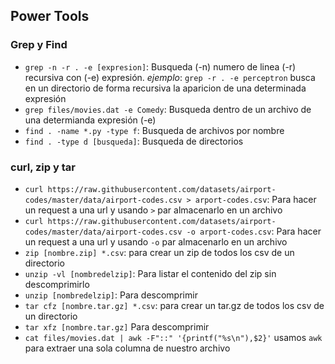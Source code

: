## Power Tools

### Grep y Find

- `grep -n -r . -e [expresion]`: Busqueda (-n) numero de linea (-r) recursiva con (-e) expresión. _ejemplo_: `grep -r . -e perceptron` busca en un directorio de forma recursiva la aparicion de una determinada expresión
- `grep files/movies.dat -e Comedy`: Busqueda dentro de un archivo de una determianda expresión (-e)
- `find . -name *.py -type f`: Busqueda de archivos por nombre
- `find . -type d [busqueda]`: Busqueda de directorios

### curl, zip y tar

- `curl https://raw.githubusercontent.com/datasets/airport-codes/master/data/airport-codes.csv > arport-codes.csv`: Para hacer un request a una url y usando `>` par almacenarlo en un archivo
- `curl https://raw.githubusercontent.com/datasets/airport-codes/master/data/airport-codes.csv -o arport-codes.csv`: Para hacer un request a una url y usando `-o` par almacenarlo en un archivo
- `zip [nombre.zip] *.csv`: para crear un zip de todos los csv de un directorio
- `unzip -vl [nombredelzip]`: Para listar el contenido del zip sin descomprimirlo
- `unzip [nombredelzip]`: Para descomprimir
- `tar cfz [nombre.tar.gz] *.csv`: para crear un tar.gz de todos los csv de un directorio
- `tar xfz [nombre.tar.gz]` Para descomprimir
- `cat files/movies.dat | awk -F"::" '{printf("%s\n"),$2}'` usamos `awk` para extraer una sola columna de nuestro archivo
